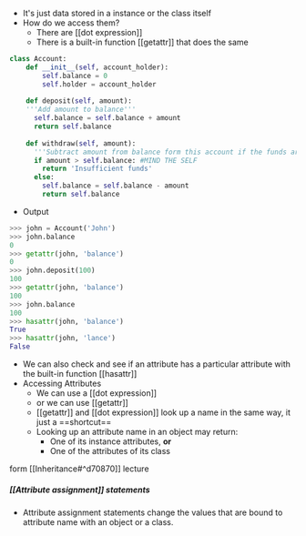- It's just data stored in a instance or the class itself
- How do we access them?
    - There are [[dot expression]] 
    - There is a built-in function [[getattr]] that does the same
```python
class Account:
	def __init__(self, account_holder):
    	self.balance = 0
    	self.holder = account_holder
        
    def deposit(self, amount):
    '''Add amount to balance'''
      self.balance = self.balance + amount
      return self.balance
    
    def withdraw(self, amount):
      '''Subtract amount from balance form this account if the funds are sufficient'''
      if amount > self.balance: #MIND THE SELF
        return 'Insufficient funds'
      else:
        self.balance = self.balance - amount
        return self.balance
```
 
 - Output
	
```python
>>> john = Account('John')
>>> john.balance
0
>>> getattr(john, 'balance')
0
>>> john.deposit(100)
100
>>> getattr(john, 'balance')
100
>>> john.balance
100
>>> hasattr(john, 'balance')
True
>>> hasattr(john, 'lance')
False
```

- We can also check and see if an attribute has a particular attribute with the built-in function [[hasattr]]
- Accessing Attributes
    - We can use a [[dot expression]]
    - or we can use [[getattr]]
    - [[getattr]] and [[dot expression]] look up a name in the same way, it just a ==shortcut==
    - Looking up an attribute name in an object may return:
        - One of its instance attributes, **or**
        - One of the attributes of its class

form [[Inheritance#^d70870]] lecture

##### [[Attribute assignment]] statements
- Attribute assignment statements change the values that are bound to attribute name with an object or a class.
